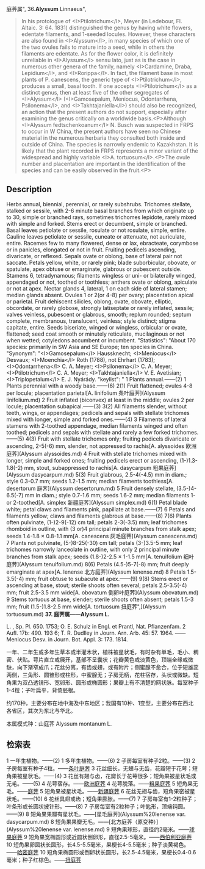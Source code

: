 庭荠属",
36.**Alyssum** Linnaeus",

> In his protologue of &lt;I&gt;Ptilotrichum&lt;/I&gt;, Meyer (in Ledebour, Fl. Altaic. 3: 64. 1831) distinguished the genus by having white flowers, edentate filaments, and 1-seeded locules. However, these characters are also found in &lt;I&gt;Alyssum&lt;/I&gt;, in many species of which one of the two ovules fails to mature into a seed, while in others the filaments are edentate. As for the flower color, it is definitely unreliable in &lt;I&gt;Alyssum&lt;/I&gt; sensu lato, just as is the case in numerous other genera of the family, namely &lt;I&gt;Cardamine, Draba, Lepidium&lt;/I&gt;, and &lt;I&gt;Rorippa&lt;/I&gt;. In fact, the filament base in most plants of P. canescens, the generic type of &lt;I&gt;Ptilotrichum&lt;/I&gt;, produces a small, basal tooth. If one accepts &lt;I&gt;Ptilotrichum&lt;/I&gt; as a distinct genus, then at least five of the other segregates of &lt;I&gt;Alyssum&lt;/I&gt; (&lt;I&gt;Gamosepalum, Meniocus, Odontarrhena, Psilonema&lt;/I&gt;, and &lt;I&gt;Takhtajaniella&lt;/I&gt;) should also be recognized, an action that the present authors do not support, especially after examining the genus critically on a worldwide basis.&lt;P&gt;Although &lt;I&gt;Alyssum fedtschenkoanum&lt;/I&gt; N. Busch was suspected in FRPS to occur in W China, the present authors have seen no Chinese material in the numerous herbaria they consulted both inside and outside of China. The species is narrowly endemic to Kazakhstan. It is likely that the plant recorded in FRPS represents a minor variant of the widespread and highly variable &lt;I&gt;A. tortuosum&lt;/I&gt;.&lt;P&gt;The ovule number and placentation are important in the identification of the species and can be easily observed in the fruit.&lt;P&gt;

## Description
Herbs annual, biennial, perennial, or rarely subshrubs. Trichomes stellate, stalked or sessile, with 2-6 minute basal branches from which originate up to 30, simple or branched rays, sometimes trichomes lepidote, rarely mixed with simple and forked. Stems erect or decumbent, simple or branched. Basal leaves petiolate or sessile, rosulate or not rosulate, simple, entire. Cauline leaves petiolate or sessile, cuneate or attenuate, not auriculate, entire. Racemes few to many flowered, dense or lax, ebracteate, corymbose or in panicles, elongated or not in fruit. Fruiting pedicels ascending, divaricate, or reflexed. Sepals ovate or oblong, base of lateral pair not saccate. Petals yellow, white, or rarely pink; blade suborbicular, obovate, or spatulate, apex obtuse or emarginate, glabrous or pubescent outside. Stamens 6, tetradynamous; filaments wingless or uni- or bilaterally winged, appendaged or not, toothed or toothless; anthers ovate or oblong, apiculate or not at apex. Nectar glands 4, lateral, 1 on each side of lateral stamen; median glands absent. Ovules 1 or 2(or 4-8) per ovary; placentation apical or parietal. Fruit dehiscent silicles, oblong, ovate, obovate, elliptic, obcordate, or rarely globose, strongly latiseptate or rarely inflated, sessile; valves veinless, pubescent or glabrous, smooth; replum rounded; septum complete, membranous, translucent, veinless; style distinct; stigma capitate, entire. Seeds biseriate, winged or wingless, orbicular or ovate, flattened; seed coat smooth or minutely reticulate, mucilaginous or not when wetted; cotyledons accumbent or incumbent.
  "Statistics": "About 170 species: primarily in SW Asia and SE Europe; ten species in China.
  "Synonym": "&lt;I&gt;Gamosepalum&lt;/I&gt; Haussknecht; &lt;I&gt;Meniocus&lt;/I&gt; Desvaux; &lt;I&gt;Moenchia&lt;/I&gt; Roth (1788), not Ehrhart (1783); &lt;I&gt;Odontarrhena&lt;/I&gt; C. A. Meyer; &lt;I&gt;Psilonema&lt;/I&gt; C. A. Meyer; &lt;I&gt;Ptilotrichum&lt;/I&gt; C. A. Meyer; &lt;I&gt;Takhtajaniella&lt;/I&gt; V. E. Avetisian; &lt;I&gt;Triplopetalum&lt;/I&gt; E. J. Nyárády.
  "keylist": "
1 Plants annual.——(2)
1 Plants perennial with a woody base.——(6)
2(1) Fruit flattened; ovules 4-8 per locule; placentation parietal[A. linifolium 条叶庭荠](Alyssum linifolium.md)
2 Fruit inflated (biconvex) at least in the middle; ovules 2 per locule; placentation subapical.——(3)
3(2) All filaments slender, without teeth, wings, or appendages; pedicels and sepals with stellate trichomes mixed with longer, simple and forked ones.——(4)
3 Filaments of lateral stamens with 2-toothed appendage, median filaments winged and often toothed; pedicels and sepals with stellate and rarely a few forked trichomes.——(5)
4(3) Fruit with stellate trichomes only; fruiting pedicels divaricate or ascending, 2-5(-6) mm, slender, not appressed to rachis[A. alyssoides 欧洲庭荠](Alyssum alyssoides.md)
4 Fruit with stellate trichomes mixed with longer, simple and forked ones; fruiting pedicels erect or ascending, (1-)1.3-1.8(-2) mm, stout, subappressed to rachis[A. dasycarpum 粗果庭荠](Alyssum dasycarpum.md)
5(3) Fruit glabrous, 2.5-4(-4.5) mm in diam.; style 0.3-0.7 mm; seeds 1.2-1.5 mm; median filaments toothless[A. desertorum 庭荠](Alyssum desertorum.md)
5 Fruit densely stellate, (3.5-)4-6.5(-7) mm in diam.; style 0.7-1.6 mm; seeds 1.6-2 mm; median filaments 1- or 2-toothed[A. simplex 新疆庭荠](Alyssum simplex.md)
6(1) Petal blade white; petal claws and filaments pink, papillate at base.——(7)
6 Petals and filaments yellow; claws and filaments glabrous at base.——(8)
7(6) Plants often pulvinate, (1-)2-9(-12) cm tall; petals 2-3(-3.5) mm; leaf trichomes rhomboid in outline, with (3 or)4 principal minute branches from stalk apex; seeds 1.4-1.8 × 0.8-1.1 mm[A. canescens 灰毛庭荠](Alyssum canescens.md)
7 Plants not pulvinate, (5-)8-25(-30) cm tall; petals (3-)3.5-5 mm; leaf trichomes narrowly lanceolate in outline, with only 2 principal minute branches from stalk apex; seeds (1.8-)2-2.5 × 1-1.5 mm[A. tenuifolium 细叶庭荠](Alyssum tenuifolium.md)
8(6) Petals (4.5-)5-7(-8) mm; fruit deeply emarginate at apex[A. lenense 北方庭荠](Alyssum lenense.md)
8 Petals 1.5-3.5(-4) mm; fruit obtuse to subacute at apex.——(9)
9(8) Stems erect or ascending at base, stout; sterile shoots often several; petals 2.5-3.5(-4) mm; fruit 2.5-3.5 mm wide[A. obovatum 倒卵叶庭荠](Alyssum obovatum.md)
9 Stems tortuous at base, slender; sterile shoots often absent; petals 1.5-3 mm; fruit (1.5-)1.8-2.5 mm wide[A. tortuosum 扭庭荠",](Alyssum tortuosum.md)
**37. 庭荠属——Alyssum L.**

L. , Sp. Pl. 650. 1753; O. E. Schulz in Engl. et Prantl, Nat. Pflanzenfam. 2 Aufl. 17b: 490. 193 6; T. R. Dudlley in Journ. Arn. Arb. 45: 57. 1964. ——Meniocus Desv. in Journ. Bot. Appl. 3: 173. 1814.

一年、二年生或多年生草本或半灌木状，植株被星状毛，有时杂有单毛，毛小、稠密、伏贴。萼片直立或展开，基部不呈囊状；花瓣黄色或淡黄色，顶端全缘或微缺，向下渐窄成爪；花丝分离，有齿或翅，或有附片；侧蜜腺不愈合，位于短雄蕊两侧，三角形、圆锥形或柱形，中蜜腺无；子房无柄，花柱宿存，头状或微缺。短角果为双凸透镜形、宽卵形、圆形或椭圆形；果瓣上有不清楚的网状脉。每室种子1-4粒；子叶扁平，背倚胚根。

约170种，主要分布在地中海及中东地区；我国有10种、1变型，主要分布在西北各省区，其次为东北与华北。

本属模式种：山庭荠 Alyssum montanum L.

## 检索表

1 一年生植物。——(2)
1 多年生植物。——(6)
2 子房每室有种子2粒。——(3)
2 子房每室有种子4粒。——[条叶庭荠](Alyssum%20linifolium.md)
3 花丝细长，无翅与无齿，花瓣短于花萼；短角果被星状毛。——(4)
3 花丝有翅与齿，花瓣长于花萼很多；短角果被星状毛或无毛。——(5)
4 花萼宿存。——[欧洲庭荠](Alyssum%20alyssoides.md)
4 花萼脱落。——[粗果庭荠](Alyssum%20dasycarpum.md)
5 短角果无毛。——[庭荠](Alyssum%20desertorum.md)
5 短角果被星状毛。——[新疆庭荠](Alyssum%20minus.md)
6 花丝无翅与齿，短角果密被星状毛。——(10)
6 花丝具翅或齿；短角果膨胀。——(7)
7 子房每室有1-2粒种子；叶条形或长圆状披针形。——(8)
7 子房每室有2粒种子；叶匙形，顶端钝圆。——(9)
8 短角果果瓣有星状毛。——[星毛庭荠](Alyssum%20lenense var. dasycarpum.md)
8 短角果果瓣无毛。——[北方庭荠（原变种）](Alyssum%20lenense var. lenense.md)
9 短角果球形，直径约2毫米。——[球果庭荠](Alyssum%20fedtshenkoanum.md)
9 短角果宽椭圆形或近圆状倒卵形，直径2.5-5毫米。——[西伯利亚庭荠](Alyssum%20sibiricum.md)
10 短角果卵圆状长圆形，长4.5-5.5毫米，果梗长4-5.5毫米；种子淡黄褐色。——[哈密庭荠](Alyssum%20magicum.md)
10 短角果椭圆形或倒卵状长圆形，长2.5-4.5毫米，果梗长0.4-0.6毫米；种子红棕色。——[扭庭荠](Alyssum%20tortuosum.md)
